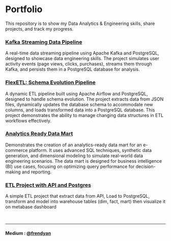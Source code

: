 # Portfolio
This repository is to show my Data Analytics &amp; Engineering skills, share projects, and track my progress.

### [Kafka Streaming Data Pipeline](https://github.com/frendyan/kafka-streaming-data-pipeline)
A real-time data streaming pipeline using Apache Kafka and PostgreSQL, designed to showcase data engineering skills. The project simulates user activity events (page views, clicks, purchases), streams them through Kafka, and persists them in a PostgreSQL database for analysis.

### [FlexETL: Schema Evolution Pipeline](https://github.com/frendyan/schema-evolution-pipeline)
A dynamic ETL pipeline built using Apache Airflow and PostgreSQL, designed to handle schema evolution. The project extracts data from JSON files, dynamically updates the database schema to accommodate new columns, and loads transformed data into a PostgreSQL database. This project demonstrates the ability to manage changing data structures in ETL workflows effectively.

### [Analytics Ready Data Mart](https://github.com/frendyan/analytics-ready-data-mart)
Demonstrates the creation of an analytics-ready data mart for an e-commerce platform. It uses advanced SQL techniques, synthetic data generation, and dimensional modeling to simulate real-world data engineering scenarios. The data mart is designed for business intelligence (BI) use cases, focusing on optimizing query performance for decision-making and reporting.

### [ETL Project with API and Postgres](https://github.com/frendyan/etl-project-api)
A simple ETL project that extract data from API, Load to PostgreSQL, transform and model into warehouse tables (dim, fact, mart) then visualize it on metabase dashboard

<br />

---

#### Medium : [@frendyan](https://medium.com/@frendyan)
